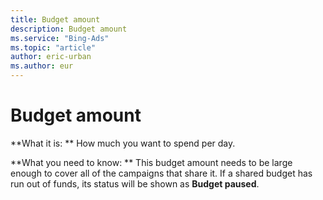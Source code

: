 ```yaml
---
title: Budget amount
description: Budget amount
ms.service: "Bing-Ads"
ms.topic: "article"
author: eric-urban
ms.author: eur
---
```


# Budget amount

**What it is: **        How much you want to spend per day.

**What you need to know: **       This budget amount needs to be large enough to cover all of the campaigns that share it. If a shared budget has run out of funds, its status will be shown as **Budget paused**.


